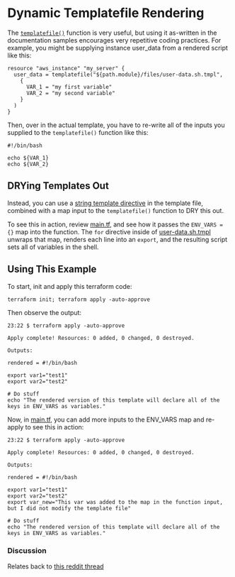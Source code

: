 # Dynamic Templatefile Rendering

The [`templatefile()`](https://www.terraform.io/docs/configuration/functions/templatefile.html) function is very useful, but using it as-written in the documentation samples encourages very repetitive coding practices. For example, you might be supplying instance user_data from a rendered script like this:

```hcl
resource "aws_instance" "my_server" {
  user_data = templatefile("${path.module}/files/user-data.sh.tmpl",
    {
      VAR_1 = "my first variable"
      VAR_2 = "my second variable"
    }
  )
}
```

Then, over in the actual template, you have to re-write all of the inputs you supplied to the `templatefile()` function like this:

```shell
#!/bin/bash

echo ${VAR_1}
echo ${VAR_2}
```

## DRYing Templates Out

Instead, you can use a [string template directive](https://www.terraform.io/docs/configuration/expressions.html#string-templates) in the template file, combined with a map input to the `templatefile()` function to DRY this out.

To see this in action, review [main.tf](./main.tf), and see how it passes the `ENV_VARS = {}` map into the function. The `for` directive inside of [user-data.sh.tmpl](./user-data.sh.tmpl) unwraps that map, renders each line into an `export`, and the resulting script sets all of variables in the shell.

## Using This Example

To start, init and apply this terraform code:

```shell
terraform init; terraform apply -auto-approve
```

Then observe the output:

```
23:22 $ terraform apply -auto-approve

Apply complete! Resources: 0 added, 0 changed, 0 destroyed.

Outputs:

rendered = #!/bin/bash

export var1="test1"
export var2="test2"

# Do stuff
echo "The rendered version of this template will declare all of the keys in ENV_VARS as variables."
```

Now, in [main.tf](./main.tf), you can add more inputs to the ENV_VARS map and re-apply to see this in action:
```
23:22 $ terraform apply -auto-approve

Apply complete! Resources: 0 added, 0 changed, 0 destroyed.

Outputs:

rendered = #!/bin/bash

export var1="test1"
export var2="test2"
export var_new="This var was added to the map in the function input, but I did not modify the template file"

# Do stuff
echo "The rendered version of this template will declare all of the keys in ENV_VARS as variables."
```

### Discussion

Relates back to [this reddit thread](https://www.reddit.com/r/Terraform/comments/jy05en/terraform_variables_in_bash_scripting/gd0dfhv/)